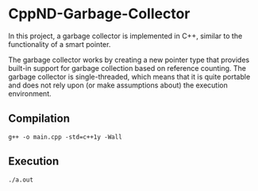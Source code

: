 # CppND-Garbage-Collector
In this project, a garbage collector is implemented in C++, similar to the functionality of a smart pointer.

The garbage collector works by creating a new pointer type that provides built-in support for garbage collection based on reference counting. The garbage collector is single-threaded, which means that it is quite portable and does not rely upon (or make assumptions about) the execution environment.



## Compilation

`g++ -o main.cpp -std=c++1y -Wall` 



## Execution

`./a.out` 

